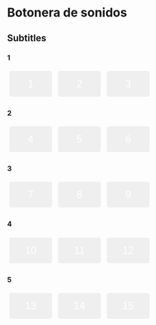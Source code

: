 <!DOCTYPE html>
<html>
<head>
  <title>Botonera de sonidos</title>
  <link rel="stylesheet" href="https://primer.github.io/css/2.0.0/build.css">
  <style>
    /* CSS styles for buttons */
    .numbered-button {
      font-size: 24px; /* set the font size */
      width: 100px; /* set the width */
      height: 60px; /* set the height */
      margin: 5px; /* add margin between buttons */
      color: #fff; /* set the text color */
      border: none; /* remove button borders */
      border-radius: 5px; /* add border radius for rounded edges */
    }
  </style>
  <script>
    // JavaScript code to play sounds when buttons are clicked
    function playSound(soundFile) {
      // Add your code to play the sound file here
    }
  </script>
</head>
<body>
  <h1>Botonera de sonidos</h1>
  
  <h2>Subtitles</h2>
  <div>
    <h3>1</h3>
    <button id="button1" class="numbered-button">1</button>
    <button id="button2" class="numbered-button">2</button>
    <button id="button3" class="numbered-button">3</button>
  </div>
  
  <div>
    <h3>2</h3>
    <button id="button4" class="numbered-button">4</button>
    <button id="button5" class="numbered-button">5</button>
    <button id="button6" class="numbered-button">6</button>
  </div>
  
  <div>
    <h3>3</h3>
    <button id="button7" class="numbered-button">7</button>
    <button id="button8" class="numbered-button">8</button>
    <button id="button9" class="numbered-button">9</button>
  </div>
  
  <div>
    <h3>4</h3>
    <button id="button10" class="numbered-button">10</button>
    <button id="button11" class="numbered-button">11</button>
    <button id="button12" class="numbered-button">12</button>
  </div>
  
  <div>
    <h3>5</h3>
    <button id="button13" class="numbered-button">13</button>
    <button id="button14" class="numbered-button">14</button>
    <button id="button15" class="numbered-button">15</button>
  </div>
  
  <script src="https://primer.github.io/js/2.0.0/build.js"></script>
</body>
</html>



